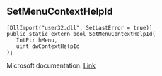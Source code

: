 ## SetMenuContextHelpId

```
[DllImport("user32.dll", SetLastError = true)]
public static extern bool SetMenuContextHelpId(
   IntPtr hMenu,
   uint dwContextHelpId
);
```

Microsoft documentation: [Link](https://docs.microsoft.com/en-us/windows/win32/api/winuser/nf-winuser-setmenucontexthelpid)

